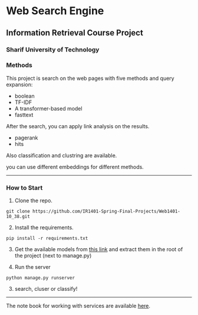 # Web Search Engine
## Information Retrieval Course Project
### Sharif University of Technology

### Methods
This project is search on the web pages with five methods and query expansion:
- boolean
- TF-IDF
- A transformer-based model
- fasttext

After the search, you can apply link analysis on the results.
- pagerank
- hits

Also classification and clustring are available.

you can use different embeddings for different methods.

---
### How to Start
1. Clone the repo.
```
git clone https://github.com/IR1401-Spring-Final-Projects/Web1401-10_38.git
```

2. Install the requirements.
```
pip install -r requirements.txt
```
3. Get the available models from [this link](https://drive.google.com/file/d/1QlrLAvuTNVNjb_gSZAhJP579MLOqbmg5/view?usp=sharing) and extract them in the root of the project (next to manage.py)

4. Run the server
```
python manage.py runserver
```

3. search, cluser or classify!
---

The note book for working with services are available [here](https://colab.research.google.com/drive/1rjgo35CQAhybUphJ7JLgIcgKca4cO6Fl?usp=sharing).
